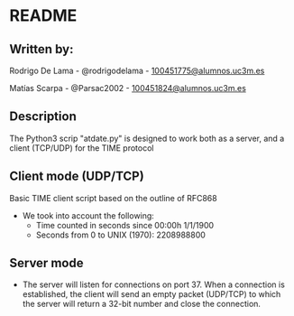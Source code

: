 # README

## Written by:
Rodrigo De Lama - @rodrigodelama - 100451775@alumnos.uc3m.es

Matías Scarpa - @Parsac2002 - 100451824@alumnos.uc3m.es

## Description
The Python3 scrip "atdate.py" is designed to work both as a server, and a client (TCP/UDP) for the TIME protocol

## Client mode (UDP/TCP)
Basic TIME client script based on the outline of RFC868

- We took into account the following:
  - Time counted in seconds since 00:00h 1/1/1900
  - Seconds from 0 to UNIX (1970): 2208988800

## Server mode
- The server will listen for connections on port 37. When a connection is established, the client will send an empty packet (UDP/TCP) to which the server will return a 32-bit number and close the connection.
